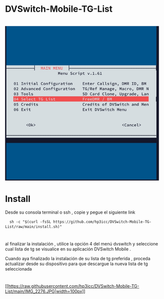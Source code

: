# DVSwitch-Mobile-TG-List

#
![alt text](https://github.com/hp3icc/DVSwitch-Mobile-TG-List/raw/main/IMG_2274.jpg)

#

# Install

Desde su consola terminal o ssh , copie y pegue el siguiente link 

      sh -c "$(curl -fsSL https://github.com/hp3icc/DVSwitch-Mobile-TG-List/raw/main/install.sh)"
      
#

al finalizar la instalación , utilice la opción 4 del menú dvswitch y seleccione cual lista de tg se visualice en su aplicación DVSwitch Mobile .

Cuando aya finalizado la instalación de su lista de tg preferida , proceda actualizar desde su dispositivo para que descargue la nueva lista de tg seleccionada  

#


[[https://raw.githubusercontent.com/hp3icc/DVSwitch-Mobile-TG-List/main/IMG_2276.JPG|width=100px]]
